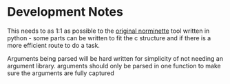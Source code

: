 # Development Notes

This needs to as 1:1 as possible to the [original norminette](https://github.com/42school/norminette) tool written in python - some parts can be written to fit the c structure and if there is a more efficient route to do a task.

Arguments being parsed will be hard written for simplicity of not needing an argument library. arguments should only be parsed in one function to make sure the arguments are fully captured
